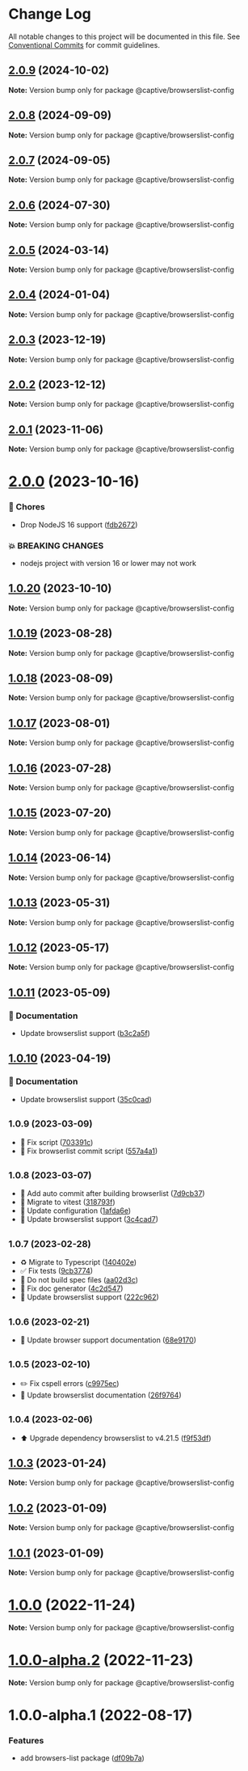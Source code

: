 # Change Log

All notable changes to this project will be documented in this file.
See [Conventional Commits](https://conventionalcommits.org) for commit guidelines.

## [2.0.9](https://github.com/Captive-Studio/es-project-config/compare/@captive/browserslist-config@2.0.8...@captive/browserslist-config@2.0.9) (2024-10-02)

**Note:** Version bump only for package @captive/browserslist-config

## [2.0.8](https://github.com/Captive-Studio/es-project-config/compare/@captive/browserslist-config@2.0.7...@captive/browserslist-config@2.0.8) (2024-09-09)

**Note:** Version bump only for package @captive/browserslist-config

## [2.0.7](https://github.com/Captive-Studio/es-project-config/compare/@captive/browserslist-config@2.0.6...@captive/browserslist-config@2.0.7) (2024-09-05)

**Note:** Version bump only for package @captive/browserslist-config

## [2.0.6](https://github.com/Captive-Studio/es-project-config/compare/@captive/browserslist-config@2.0.5...@captive/browserslist-config@2.0.6) (2024-07-30)

**Note:** Version bump only for package @captive/browserslist-config

## [2.0.5](https://github.com/Captive-Studio/es-project-config/compare/@captive/browserslist-config@2.0.4...@captive/browserslist-config@2.0.5) (2024-03-14)

**Note:** Version bump only for package @captive/browserslist-config

## [2.0.4](https://github.com/Captive-Studio/es-project-config/compare/@captive/browserslist-config@2.0.3...@captive/browserslist-config@2.0.4) (2024-01-04)

**Note:** Version bump only for package @captive/browserslist-config

## [2.0.3](https://github.com/Captive-Studio/es-project-config/compare/@captive/browserslist-config@2.0.2...@captive/browserslist-config@2.0.3) (2023-12-19)

**Note:** Version bump only for package @captive/browserslist-config

## [2.0.2](https://github.com/Captive-Studio/es-project-config/compare/@captive/browserslist-config@2.0.1...@captive/browserslist-config@2.0.2) (2023-12-12)

**Note:** Version bump only for package @captive/browserslist-config

## [2.0.1](https://github.com/Captive-Studio/es-project-config/compare/@captive/browserslist-config@2.0.0...@captive/browserslist-config@2.0.1) (2023-11-06)

**Note:** Version bump only for package @captive/browserslist-config

# [2.0.0](https://github.com/Captive-Studio/es-project-config/compare/@captive/browserslist-config@1.0.20...@captive/browserslist-config@2.0.0) (2023-10-16)

### 🎫 Chores

- Drop NodeJS 16 support ([fdb2672](https://github.com/Captive-Studio/es-project-config/commit/fdb2672))

### 💥 BREAKING CHANGES

- nodejs project with version 16 or lower may not work

## [1.0.20](https://github.com/Captive-Studio/es-project-config/compare/@captive/browserslist-config@1.0.19...@captive/browserslist-config@1.0.20) (2023-10-10)

**Note:** Version bump only for package @captive/browserslist-config

## [1.0.19](https://github.com/Captive-Studio/es-project-config/compare/@captive/browserslist-config@1.0.18...@captive/browserslist-config@1.0.19) (2023-08-28)

**Note:** Version bump only for package @captive/browserslist-config

## [1.0.18](https://github.com/Captive-Studio/es-project-config/compare/@captive/browserslist-config@1.0.17...@captive/browserslist-config@1.0.18) (2023-08-09)

**Note:** Version bump only for package @captive/browserslist-config

## [1.0.17](https://github.com/Captive-Studio/es-project-config/compare/@captive/browserslist-config@1.0.16...@captive/browserslist-config@1.0.17) (2023-08-01)

**Note:** Version bump only for package @captive/browserslist-config

## [1.0.16](https://github.com/Captive-Studio/es-project-config/compare/@captive/browserslist-config@1.0.15...@captive/browserslist-config@1.0.16) (2023-07-28)

**Note:** Version bump only for package @captive/browserslist-config

## [1.0.15](https://github.com/Captive-Studio/es-project-config/compare/@captive/browserslist-config@1.0.14...@captive/browserslist-config@1.0.15) (2023-07-20)

**Note:** Version bump only for package @captive/browserslist-config

## [1.0.14](https://github.com/Captive-Studio/es-project-config/compare/@captive/browserslist-config@1.0.13...@captive/browserslist-config@1.0.14) (2023-06-14)

**Note:** Version bump only for package @captive/browserslist-config

## [1.0.13](https://github.com/Captive-Studio/es-project-config/compare/@captive/browserslist-config@1.0.12...@captive/browserslist-config@1.0.13) (2023-05-31)

**Note:** Version bump only for package @captive/browserslist-config

## [1.0.12](https://github.com/Captive-Studio/es-project-config/compare/@captive/browserslist-config@1.0.11...@captive/browserslist-config@1.0.12) (2023-05-17)

**Note:** Version bump only for package @captive/browserslist-config

## [1.0.11](https://github.com/Captive-Studio/es-project-config/compare/@captive/browserslist-config@1.0.10...@captive/browserslist-config@1.0.11) (2023-05-09)

### 📝 Documentation

- Update browserslist support ([b3c2a5f](https://github.com/Captive-Studio/es-project-config/commit/b3c2a5f))

## [1.0.10](https://github.com/Captive-Studio/es-project-config/compare/@captive/browserslist-config@1.0.9...@captive/browserslist-config@1.0.10) (2023-04-19)

### 📝 Documentation

- Update browserslist support ([35c0cad](https://github.com/Captive-Studio/es-project-config/commit/35c0cad))

## <small>1.0.9 (2023-03-09)</small>

- 💚 Fix script ([703391c](https://github.com/Captive-Studio/es-project-config/commit/703391c))
- 🔨 Fix browserlist commit script ([557a4a1](https://github.com/Captive-Studio/es-project-config/commit/557a4a1))

## <small>1.0.8 (2023-03-07)</small>

- 👷 Add auto commit after building browserlist ([7d9cb37](https://github.com/Captive-Studio/es-project-config/commit/7d9cb37))
- 👷 Migrate to vitest ([318793f](https://github.com/Captive-Studio/es-project-config/commit/318793f))
- 👷 Update configuration ([1afda6e](https://github.com/Captive-Studio/es-project-config/commit/1afda6e))
- 📝 Update browserslist support ([3c4cad7](https://github.com/Captive-Studio/es-project-config/commit/3c4cad7))

## <small>1.0.7 (2023-02-28)</small>

- ♻️ Migrate to Typescript ([140402e](https://github.com/Captive-Studio/es-project-config/commit/140402e))
- ✅ Fix tests ([9cb3774](https://github.com/Captive-Studio/es-project-config/commit/9cb3774))
- 👷 Do not build spec files ([aa02d3c](https://github.com/Captive-Studio/es-project-config/commit/aa02d3c))
- 📝 Fix doc generator ([4c2d547](https://github.com/Captive-Studio/es-project-config/commit/4c2d547))
- 📝 Update browserslist support ([222c962](https://github.com/Captive-Studio/es-project-config/commit/222c962))

## <small>1.0.6 (2023-02-21)</small>

- 📝 Update browser support documentation ([68e9170](https://github.com/Captive-Studio/es-project-config/commit/68e9170))

## <small>1.0.5 (2023-02-10)</small>

- ✏️ Fix cspell errors ([c9975ec](https://github.com/Captive-Studio/es-project-config/commit/c9975ec))
- 📝 Update browserslist documentation ([26f9764](https://github.com/Captive-Studio/es-project-config/commit/26f9764))

## <small>1.0.4 (2023-02-06)</small>

- ⬆️ Upgrade dependency browserslist to v4.21.5 ([f9f53df](https://github.com/Captive-Studio/es-project-config/commit/f9f53df))

## [1.0.3](https://github.com/Captive-Studio/es-project-config/compare/@captive/browserslist-config@1.0.2...@captive/browserslist-config@1.0.3) (2023-01-24)

**Note:** Version bump only for package @captive/browserslist-config

## [1.0.2](https://github.com/Captive-Studio/es-project-config/compare/@captive/browserslist-config@1.0.1...@captive/browserslist-config@1.0.2) (2023-01-09)

**Note:** Version bump only for package @captive/browserslist-config

## [1.0.1](https://github.com/Captive-Studio/es-project-config/compare/@captive/browserslist-config@1.0.0...@captive/browserslist-config@1.0.1) (2023-01-09)

**Note:** Version bump only for package @captive/browserslist-config

# [1.0.0](https://github.com/Captive-Studio/es-project-config/compare/@captive/browserslist-config@1.0.0-alpha.2...@captive/browserslist-config@1.0.0) (2022-11-24)

**Note:** Version bump only for package @captive/browserslist-config

# [1.0.0-alpha.2](https://github.com/Captive-Studio/es-project-config/compare/@captive/browserslist-config@1.0.0-alpha.1...@captive/browserslist-config@1.0.0-alpha.2) (2022-11-23)

**Note:** Version bump only for package @captive/browserslist-config

# 1.0.0-alpha.1 (2022-08-17)

### Features

- add browsers-list package ([df09b7a](https://github.com/Captive-Studio/es-project-config/commit/df09b7ae18b1151cbeecab731236daeaa6485472))
